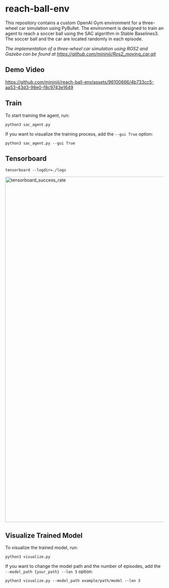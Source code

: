 # reach-ball-env

This repository contains a custom OpenAI Gym environment for a three-wheel car simulation using PyBullet. The environment is designed to train an agent to reach a soccer ball using the SAC algorithm in Stable Baselines3. The soccer ball and the car are located randomly in each episode.

_The implementation of a three-wheel car simulation using ROS2 and Gazebo can be found at https://github.com/mininiii/Ros2_moving_car.git_

## Demo Video

https://github.com/mininiii/reach-ball-env/assets/96100666/4b733cc5-aa53-43d3-98e0-f8c9743e1649

## Train

To start training the agent, run:

```
python3 sac_agent.py
```

If you want to visualize the training process, add the `--gui True` option:

```
python3 sac_agent.py --gui True
```

## Tensorboard
```
tensorboard --logdir=./logs
```
<img width="1096" alt="tensorboard_success_rate" src="https://github.com/mininiii/reach-ball-env/assets/96100666/538f92d1-f1ea-4599-aef0-9645520a1f40">




## Visualize Trained Model

To visualize the trained model, run:

```
python3 visualize.py
```

If you want to change the model path and the number of episodes, add the `--model_path {your_path} --len 5` option:
```
python3 visualize.py --model_path example/path/model --len 3
```


